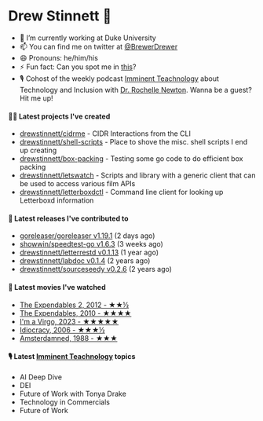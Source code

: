 
# Drew Stinnett 👋

- 🔭 I’m currently working at Duke University
- 📫 You can find me on twitter at [@BrewerDrewer](https://twitter.com/BrewerDrewer)
- 😄 Pronouns: he/him/his
- ⚡ Fun fact: Can you spot me in [this](https://www.youtube.com/watch?v=oL9WnB0qHBA)?
- 🎙 Cohost of the weekly podcast [Imminent Teachnology](https://podcast.imminentteachnology.com/) about Technology and Inclusion with [Dr. Rochelle Newton](https://www.linkedin.com/in/drrochellenewton/). Wanna be a guest? Hit me up!

#### 👨‍💻 Latest projects I've created
- [drewstinnett/cidrme](https://github.com/drewstinnett/cidrme) - CIDR Interactions from the CLI
- [drewstinnett/shell-scripts](https://github.com/drewstinnett/shell-scripts) - Place to shove the misc. shell scripts I end up creating
- [drewstinnett/box-packing](https://github.com/drewstinnett/box-packing) - Testing some go code to do efficient box packing
- [drewstinnett/letswatch](https://github.com/drewstinnett/letswatch) - Scripts and library with a generic client that can be used to access various film APIs
- [drewstinnett/letterboxdctl](https://github.com/drewstinnett/letterboxdctl) - Command line client for looking up Letterboxd information

#### 🚀 Latest releases I've contributed to
- [goreleaser/goreleaser v1.19.1](https://github.com/goreleaser/goreleaser/releases/tag/v1.19.1) (2 days ago)
- [showwin/speedtest-go v1.6.3](https://github.com/showwin/speedtest-go/releases/tag/v1.6.3) (3 weeks ago)
- [drewstinnett/letterrestd v0.1.13](https://github.com/drewstinnett/letterrestd/releases/tag/v0.1.13) (1 year ago)
- [drewstinnett/labdoc v0.1.4](https://github.com/drewstinnett/labdoc/releases/tag/v0.1.4) (2 years ago)
- [drewstinnett/sourceseedy v0.2.6](https://github.com/drewstinnett/sourceseedy/releases/tag/v0.2.6) (2 years ago)

#### 🍿 Latest movies I've watched
- [The Expendables 2, 2012 - ★★½](https://letterboxd.com/mondodrew/film/the-expendables-2/)
- [The Expendables, 2010 - ★★★★](https://letterboxd.com/mondodrew/film/the-expendables/)
- [I&#39;m a Virgo, 2023 - ★★★★★](https://letterboxd.com/mondodrew/film/im-a-virgo/)
- [Idiocracy, 2006 - ★★★½](https://letterboxd.com/mondodrew/film/idiocracy/)
- [Amsterdamned, 1988 - ★★★](https://letterboxd.com/mondodrew/film/amsterdamned/)

#### 🎙 Latest [Imminent Teachnology](https://podcast.imminentteachnology.com/) topics
- AI Deep Dive
- DEI
- Future of Work with Tonya Drake
- Technology in Commercials
- Future of Work
